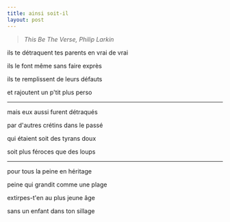 ```yaml
---
title: ainsi soit-il
layout: post
---
```


> *This Be The Verse, Philip Larkin*

ils te détraquent tes parents en vrai de vrai

ils le font même sans faire exprès

ils te remplissent de leurs défauts

et rajoutent un p'tit plus perso

---

mais eux aussi furent détraqués

par d'autres crétins dans le passé

qui étaient soit des tyrans doux

soit plus féroces que des loups

---

pour tous la peine en héritage

peine qui grandit comme une plage

extirpes-t'en au plus jeune âge

sans un enfant dans ton sillage
